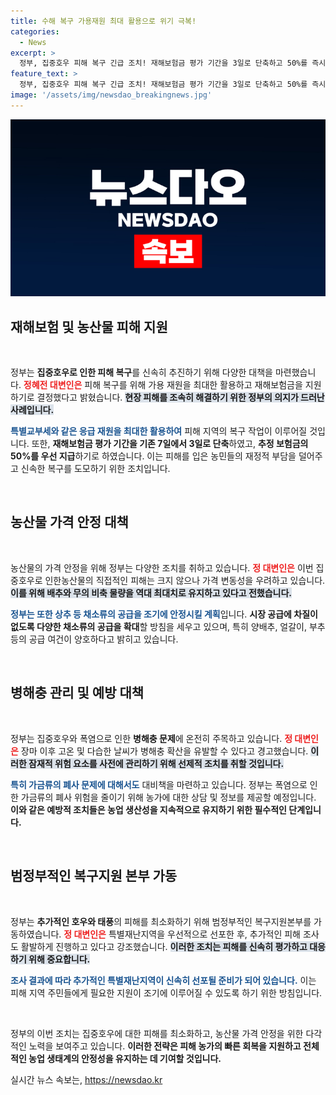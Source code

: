 ```yaml
---
title: 수해 복구 가용재원 최대 활용으로 위기 극복!
categories:
  - News
excerpt: >
  정부, 집중호우 피해 복구 긴급 조치! 재해보험금 평가 기간을 3일로 단축하고 50%를 즉시 지급하기로 결정했다. 농산물 가격 안정화와 공급 안전 대책도 마련, 피해 최소화를 위한 적극적인 대응이 시작된다!
feature_text: >
  정부, 집중호우 피해 복구 긴급 조치! 재해보험금 평가 기간을 3일로 단축하고 50%를 즉시 지급하기로 결정했다. 농산물 가격 안정화와 공급 안전 대책도 마련, 피해 최소화를 위한 적극적인 대응이 시작된다!
image: '/assets/img/newsdao_breakingnews.jpg'
---
```


<p><img src="/assets/img/newsdao_breakingnews.jpg" alt="ontimetimes 속보" /></p>

<h2 data-ke-size="size26">재해보험 및 농산물 피해 지원</h2>

<p data-ke-size="size16">&nbsp;</p>

<p>정부는 <strong>집중호우로 인한 피해 복구</strong>를 신속히 추진하기 위해 다양한 대책을 마련했습니다. <b><span style="color: #ee2323;">정혜전 대변인은</span></b> 피해 복구를 위해 가용 재원을 최대한 활용하고 재해보험금을 지원하기로 결정했다고 밝혔습니다. <b><span style="background-color: #21538527;">현장 피해를 조속히 해결하기 위한 정부의 의지가 드러난 사례입니다.</span></b></p>

<p><b><span style="color: #1a5490;">특별교부세와 같은 응급 재원을 최대한 활용하여</span></b> 피해 지역의 복구 작업이 이루어질 것입니다. 또한, <b>재해보험금 평가 기간을 기존 7일에서 3일로 단축</b>하였고, <b>추정 보험금의 50%를 우선 지급</b>하기로 하였습니다. 이는 피해를 입은 농민들의 재정적 부담을 덜어주고 신속한 복구를 도모하기 위한 조치입니다. </p>

<p data-ke-size="size16">&nbsp;</p>

<h2>농산물 가격 안정 대책</h2>

<p data-ke-size="size16">&nbsp;</p>

<p>농산물의 가격 안정을 위해 정부는 다양한 조치를 취하고 있습니다. <b><span style="color: #ee2323;">정 대변인은</span></b> 이번 집중호우로 인한농산물의 직접적인 피해는 크지 않으나 가격 변동성을 우려하고 있습니다. <b><span style="background-color: #21538527;">이를 위해 배추와 무의 비축 물량을 역대 최대치로 유지하고 있다고 전했습니다.</span></b></p>

<p><b><span style="color: #1a5490;">정부는 또한 상추 등 채소류의 공급을 조기에 안정시킬 계획</span></b>입니다. <b>시장 공급에 차질이 없도록 다양한 채소류의 공급을 확대</b>할 방침을 세우고 있으며, 특히 양배추, 얼갈이, 부추 등의 공급 여건이 양호하다고 밝히고 있습니다.</p>

<p data-ke-size="size16">&nbsp;</p>

<h2>병해충 관리 및 예방 대책</h2>

<p data-ke-size="size16">&nbsp;</p>

<p>정부는 집중호우와 폭염으로 인한 <strong>병해충 문제</strong>에 온전히 주목하고 있습니다. <b><span style="color: #ee2323;">정 대변인은</span></b> 장마 이후 고온 및 다습한 날씨가 병해충 확산을 유발할 수 있다고 경고했습니다. <b><span style="background-color: #21538527;">이러한 잠재적 위험 요소를 사전에 관리하기 위해 선제적 조치를 취할 것입니다.</span></b></p>

<p><b><span style="color: #1a5490;">특히 가금류의 폐사 문제에 대해서도</span></b> 대비책을 마련하고 있습니다. 정부는 폭염으로 인한 가금류의 폐사 위험을 줄이기 위해 농가에 대한 상담 및 정보를 제공할 예정입니다. <b>이와 같은 예방적 조치들은 농업 생산성을 지속적으로 유지하기 위한 필수적인 단계입니다.</b></p>

<p data-ke-size="size16">&nbsp;</p>

<h2>범정부적인 복구지원 본부 가동</h2>

<p data-ke-size="size16">&nbsp;</p>

<p>정부는 <strong>추가적인 호우와 태풍</strong>의 피해를 최소화하기 위해 범정부적인 복구지원본부를 가동하였습니다. <b><span style="color: #ee2323;">정 대변인은</span></b> 특별재난지역을 우선적으로 선포한 후, 추가적인 피해 조사도 활발하게 진행하고 있다고 강조했습니다. <b><span style="background-color: #21538527;">이러한 조치는 피해를 신속히 평가하고 대응하기 위해 중요합니다.</span></b></p>

<p><b><span style="color: #1a5490;">조사 결과에 따라 추가적인 특별재난지역이 신속히 선포될 준비가 되어 있습니다.</span></b> 이는 피해 지역 주민들에게 필요한 지원이 조기에 이루어질 수 있도록 하기 위한 방침입니다.</p>

<p data-ke-size="size16">&nbsp;</p>

<p>정부의 이번 조치는 집중호우에 대한 피해를 최소화하고, 농산물 가격 안정을 위한 다각적인 노력을 보여주고 있습니다. <b>이러한 전략은 피해 농가의 빠른 회복을 지원하고 전체적인 농업 생태계의 안정성을 유지하는 데 기여할 것입니다.</b></p>
실시간 뉴스 속보는, <a href="https://newsdao.kr" rel="dofollow">https://newsdao.kr</a>


